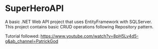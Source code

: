 # SuperHeroAPI

A basic .NET Web API project that uses EntityFramework with SQLServer. This project contains basic CRUD operations following Repository pattern.

Tutorial followed: https://www.youtube.com/watch?v=8pH5Lv4d5-g&ab_channel=PatrickGod 
